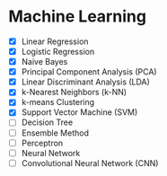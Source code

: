 # Machine Learning


- [x] Linear Regression
- [x] Logistic Regression
- [x] Naive Bayes
- [x] Principal Component Analysis (PCA)
- [x] Linear Discriminant Analysis (LDA)
- [x] k-Nearest Neighbors (k-NN)
- [x] k-means Clustering
- [x] Support Vector Machine (SVM)
- [ ] Decision Tree
- [ ] Ensemble Method
- [ ] Perceptron
- [ ] Neural Network
- [ ] Convolutional Neural Network (CNN)